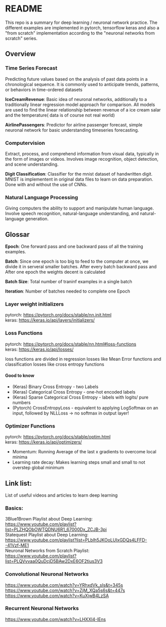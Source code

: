 # README

This repo is a summary for deep learning / neuronal network practice. 
The different examples are implemented in pytorch, tensorflow keras 
and also a "from scratch" implementation according to the "neuronal networks from scratch" series.

## Overview

### Time Series Forecast
Predicting future values based on the analysis of past data points in a chronological sequence. 
It is commonly used to anticipate trends, patterns, or behaviors in time-ordered datasets

**IceCreamRevenue**: Basic idea of neuronal networks, additionally to a traditionally linear regression model approach for comparison.
All models are used to find the linear relationship between revenue of a ice cream salar and the temperature( data is of course not real world)

**AirlinePassengers**: Predictor for airline passenger forecast, simple neuronal network for basic understanding timeseries forecasting. 

### Computervision
Extract, process, and comprehend information from visual data, typically in the form of images or videos.
Involves image recognition, object detection, and scene understanding.

**Digit Classification**: Classifier for the mnist dataset of handwritten digit. MNIST is implementent in original data files to learn on data preparation.
Done with and without the use of CNNs.

### Natural Language Processing
Giving computers the ability to support and manipulate human language. 
Involve speech recognition, natural-language understanding, and natural-language generation.


## Glossar

**Epoch**: One forward pass and one backward pass of all the training examples. <br>

**Batch**: Since one epoch is too big to feed to the computer at once, we divide it in serveral smaller batches. 
After every batch backward pass and After one epoch the weights decent is calculated<br>

**Batch Size**: Total number of traninf examples in a single batch <br>

**Iteration**: Number of batches needed to complete one Epoch

### Layer weight initializers
pytorch: https://pytorch.org/docs/stable/nn.init.html <br>
keras: https://keras.io/api/layers/initializers/ <br>

### Loss Functions
pytorch: https://pytorch.org/docs/stable/nn.html#loss-functions <br>
keras: https://keras.io/api/losses/ <br>
 
loss functions are divided in regression losses like Mean Error functions and classification losses like cross entropy functions

#### Good to know
 - (Keras) Binary Cross Entropy - two Labels 
 - (Keras) Categorical Cross Entropy - one-hot encoded labels
 - (Keras) Sparse Categorical Cross Entropy - labels with logits/ pure numbers
 - (Pytorch) CrossEntropyLoss - equivalent to applying LogSoftmax on an input, followed by NLLLoss -> no softmax in output layer!

### Optimizer Functions
pytorch: https://pytorch.org/docs/stable/optim.html <br>
keras: https://keras.io/api/optimizers/ <br>

- Momentum: Running Average of the last x gradients to overcome local minima
- Learning rate decay: Makes learning steps small and small to not overstep global minimum

## Link list:
List of useful videos and articles to learn deep learning

### Basics:
3Blue1Brown Playlist about Deep Learning: <br> https://www.youtube.com/playlist?list=PLZHQObOWTQDNU6R1_67000Dx_ZCJB-3pi <br>
Statequest Playlist about Deep Learning: <br> https://www.youtube.com/playlist?list=PLblh5JKOoLUIxGDQs4LFFD--41Vzf-ME1 <br>
Neuronal Networks from Scratch Playlist: <br> https://www.youtube.com/playlist?list=PLQVvvaa0QuDcjD5BAw2DxE6OF2tius3V3 <br>

### Convolutional Neuronal Networks 
https://www.youtube.com/watch?v=YRhxdVk_sIs&t=345s <br>
https://www.youtube.com/watch?v=ZjM_XQa5s6s&t=447s <br>
https://www.youtube.com/watch?v=KuXjwB4LzSA <br>

### Recurrent Neuronal Networks
https://www.youtube.com/watch?v=LHXXI4-IEns